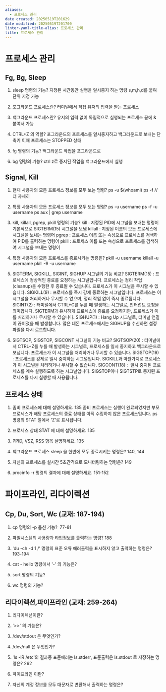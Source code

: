 ```yaml
---
aliases:
  - 프로세스 관리
date created: 20250519T201629
date modified: 20250519T201700
linter-yaml-title-alias: 프로세스 관리
title: 프로세스 관리
---
```


# 프로세스 관리

## Fg, Bg, Sleep

1. sleep 명령의 기능?
	지정된 시간동안 실행을 일시중지 하는 명령
	s,m,h,d를 붙여 단위 지정 가능
	
2. 포그라운드 프로세스란?
	터미널에서 직접 유저의 입력을 받는 프로세스
	
3. 백그라운드 프로세스란?
	유저의 입력 없이 독립적으로 실행되는 프로세스
	끝에 & 붙여서 가능
	
4. CTRL+Z 의 역할?
	포그라운드의 프로세스를 일시중지하고 백그라운드로 보내는 단축키
	이때 프로세스는 STOPPED 상태
	
5. fg 명령의 기능?
	백그라운드 작업을 포그라운드로
	
6. bg 명령의 기능?
	ctrl z로 중지된 작업을 백그라운드에서 실행

## Signal, Kill

1. 현재 사용자의 모든 프로세스 정보를 모두 보는 명령?
	ps -u $(whoami)
	ps -f // 더 자세히
	
2. 특정 사용자의 모든 프로세스 정보를 모두 보는 명령?
	ps -u username
	ps -f -u username
	ps aux | grep username
	
3. kill, killall, pgrep, pkill 명령의 기능?
	kill : 지정된 PID에 시그널을 보내는 명령어
	기본적으로 SIGTERM(15) 시그널을 보냄
	killall : 지정된 이름의 모든 프로세스에 시그널을 보내는 명령어
	pgrep : 프로세스 이름 또는 속성으로 프로세스를 검색하여 PID를 출력하는 명령어
	pkill : 프로세스 이름 또는 속성으로 프로세스를 검색하여 시그널을 보내는 명령어
	
4. 특정 사용자의 모든 프로세스를 종료시키는 명령은?
	pkill -u username
	killall -u username
	pkill -9 -u username
	
5. SIGTERM, SIGKILL, SIGINT, SIGHUP 시그널의 기능 비교?
	SIGTERM(15) : 프로세스에 정상적인 종료를 요청하는 시그널입니다. 프로세스는 정리 작업(cleanup)을 수행한 후 종료될 수 있습니다. 프로세스가 이 시그널을 무시할 수 있습니다.
	SIGKILL(9) : 프로세스를 즉시 강제 종료하는 시그널입니다. 프로세스는 이 시그널을 처리하거나 무시할 수 없으며, 정리 작업 없이 즉시 종료됩니다.
	SIGINT(2) : 터미널에서 CTRL+C를 누를 때 발생하는 시그널로, 인터럽트 요청을 의미합니다. SIGTERM과 유사하게 프로세스에 종료를 요청하지만, 프로세스가 이를 처리하거나 무시할 수 있습니다.
	SIGHUP(1) : Hang Up 시그널로, 터미널 연결이 끊어졌을 때 발생합니다. 많은 데몬 프로세스에서는 SIGHUP을 수신하면 설정 파일을 다시 로드합니다.
	
6. SIGTSOP, SIGSTOP, SIGCONT 시그널의 기능 비교?
	SIGTSOP(20) : 터미널에서 CTRL+Z를 누를 때 발생하는 시그널로, 프로세스를 일시 중지하고 백그라운드로 보냅니다. 프로세스가 이 시그널을 처리하거나 무시할 수 있습니다.
	SIGSTOP(19) : 프로세스를 강제로 일시 중지하는 시그널입니다. SIGKILL과 마찬가지로 프로세스가 이 시그널을 처리하거나 무시할 수 없습니다.
	SIGCONT(18) :  일시 중지된 프로세스를 계속 실행하도록 하는 시그널입니다. SIGSTOP이나 SIGTSTP로 중지된 프로세스를 다시 실행할 때 사용됩니다.

## 프로세스 상태

1. 좀비 프로세스에 대해 설명하세요. 135
	좀비 프로세스는 실행이 완료되었지만 부모 프로세스가 해당 프로세스의 종료 상태를 아직 수집하지 않은 프로세스입니다.
	ps 명령의 STAT 열에서 'Z'로 표시됩니다.
	
2. 프로세스 상태 STAT 에 대해 설명하세요. 135
	
3. PPID, VSZ, RSS 항목 설명하세요. 135
	
4. 백그라운드 프로세스 sleep 을 한번에 모두 종료시키는 명령은? 140, 144
	
5. 자신의 프로세스를 실시간 5초간격으로 모니터링하는 명령은? 149
	
6. procinfo -r 명령의 결과에 대해 설명하세요. 151-152

# 파이프라인, 리다이렉션

## Cp, Du, Sort, Wc (교재: 187-194)

1. cp 명령의 -p 옵션 기능?  77-81
	
2. 파일시스템의 사용량과 타입정보를 출력하는 명령? 188
	
3. 'du -ch -d 1 /' 명령의 표준 오류 에러출력을 표시하지 않고 출력하는 명령은? 193-194
	
4. cat - hello 명령에서 '-' 의 기능은?
	
5. sort 명령의 기능?
	
6. wc 명령의 기능?

## 리다이렉션,파이프라인 (교재: 259-264)

1. 리다이렉션이란?
	
2. '>>' 의 기능은?
	
3. /dev/stdout 은 무엇인가?
	
4. /dev/null 은 무엇인가?
	
5. 'ls -lR /etc'의 결과중 표준에러는 ls.stderr, 표준출력은 ls.stdout 로 저장하는 명령은? 262
	
6. 파이프라인 이란?
	
7. 자신의 계정 정보를 모두 대문자로 변환해서 출력하는 명령은?
